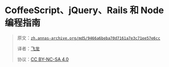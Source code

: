 # CoffeeScript、jQuery、Rails 和 Node 编程指南

> 原文：[`zh.annas-archive.org/md5/9466a6beba70d7161a7e3c71ee57e6cc`](https://zh.annas-archive.org/md5/9466a6beba70d7161a7e3c71ee57e6cc)
> 
> 译者：[飞龙](https://github.com/wizardforcel)
> 
> 协议：[CC BY-NC-SA 4.0](http://creativecommons.org/licenses/by-nc-sa/4.0/)